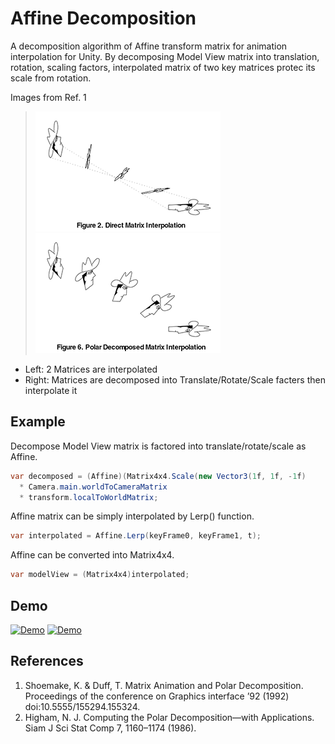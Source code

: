 # Affine Decomposition
A decomposition algorithm of Affine transform matrix for animation interpolation for Unity.
By decomposing Model View matrix into translation, rotation, scaling factors, interpolated matrix of two key matrices protec its scale from rotation.

Images from Ref. 1
> ![Direct Matrix Interpolation](DirectMatrixInterpolationFig02_s.png)
> ![Polar Decomposed Matrix Interpolation](PolarDecomposedMatrixInterpolationFig06_s.png)
- Left: 2 Matrices are interpolated
- Right: Matrices are decomposed into Translate/Rotate/Scale facters then interpolate it

## Example

Decompose Model View matrix is factored into translate/rotate/scale as Affine.
```csharp
var decomposed = (Affine)(Matrix4x4.Scale(new Vector3(1f, 1f, -1f) 
  * Camera.main.worldToCameraMatrix 
  * transform.localToWorldMatrix;
```

Affine matrix can be simply interpolated by Lerp() function.
```csharp
var interpolated = Affine.Lerp(keyFrame0, keyFrame1, t);
```

Affine can be converted into Matrix4x4.
```csharp
var modelView = (Matrix4x4)interpolated;
```

## Demo
[![Demo](http://img.youtube.com/vi/tZ3TyIUie3A/sddefault.jpg)](https://youtu.be/tZ3TyIUie3A)
[![Demo](http://img.youtube.com/vi/UtXhv53DYkI/maxresdefault.jpg)](https://youtu.be/UtXhv53DYkI)

## References
1. Shoemake, K. & Duff, T. Matrix Animation and Polar Decomposition. Proceedings of the conference on Graphics interface ’92 (1992) doi:10.5555/155294.155324.
1. Higham, N. J. Computing the Polar Decomposition—with Applications. Siam J Sci Stat Comp 7, 1160–1174 (1986).
